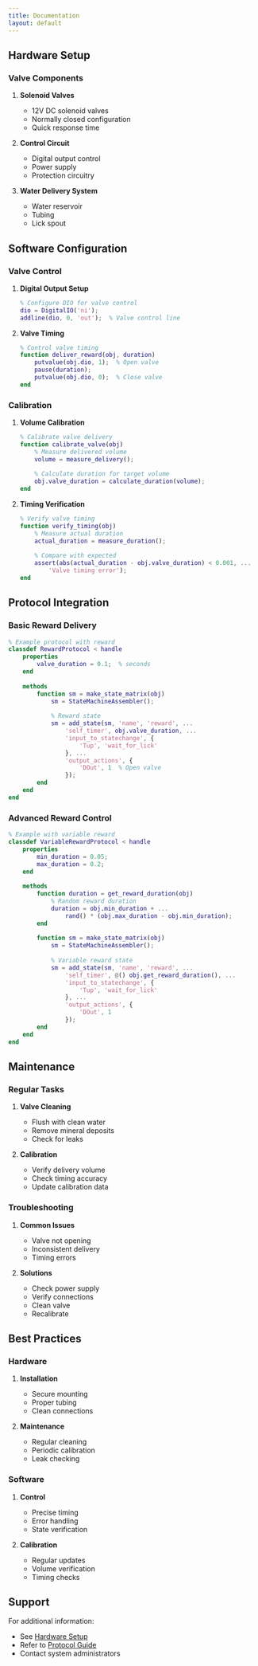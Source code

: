 ```yaml
---
title: Documentation
layout: default
---
```



## Hardware Setup

### Valve Components

1. **Solenoid Valves**
   - 12V DC solenoid valves
   - Normally closed configuration
   - Quick response time

2. **Control Circuit**
   - Digital output control
   - Power supply
   - Protection circuitry

3. **Water Delivery System**
   - Water reservoir
   - Tubing
   - Lick spout

## Software Configuration

### Valve Control

1. **Digital Output Setup**

   ```matlab
   % Configure DIO for valve control
   dio = DigitalIO('ni');
   addline(dio, 0, 'out');  % Valve control line
   ```

2. **Valve Timing**

   ```matlab
   % Control valve timing
   function deliver_reward(obj, duration)
       putvalue(obj.dio, 1);  % Open valve
       pause(duration);
       putvalue(obj.dio, 0);  % Close valve
   end
   ```

### Calibration

1. **Volume Calibration**

   ```matlab
   % Calibrate valve delivery
   function calibrate_valve(obj)
       % Measure delivered volume
       volume = measure_delivery();
       
       % Calculate duration for target volume
       obj.valve_duration = calculate_duration(volume);
   end
   ```

2. **Timing Verification**

   ```matlab
   % Verify valve timing
   function verify_timing(obj)
       % Measure actual duration
       actual_duration = measure_duration();
       
       % Compare with expected
       assert(abs(actual_duration - obj.valve_duration) < 0.001, ...
           'Valve timing error');
   end
   ```

## Protocol Integration

### Basic Reward Delivery

```matlab
% Example protocol with reward
classdef RewardProtocol < handle
    properties
        valve_duration = 0.1;  % seconds
    end
    
    methods
        function sm = make_state_matrix(obj)
            sm = StateMachineAssembler();
            
            % Reward state
            sm = add_state(sm, 'name', 'reward', ...
                'self_timer', obj.valve_duration, ...
                'input_to_statechange', {
                    'Tup', 'wait_for_lick'
                }, ...
                'output_actions', {
                    'DOut', 1  % Open valve
                });
        end
    end
end
```

### Advanced Reward Control

```matlab
% Example with variable reward
classdef VariableRewardProtocol < handle
    properties
        min_duration = 0.05;
        max_duration = 0.2;
    end
    
    methods
        function duration = get_reward_duration(obj)
            % Random reward duration
            duration = obj.min_duration + ...
                rand() * (obj.max_duration - obj.min_duration);
        end
        
        function sm = make_state_matrix(obj)
            sm = StateMachineAssembler();
            
            % Variable reward state
            sm = add_state(sm, 'name', 'reward', ...
                'self_timer', @() obj.get_reward_duration(), ...
                'input_to_statechange', {
                    'Tup', 'wait_for_lick'
                }, ...
                'output_actions', {
                    'DOut', 1
                });
        end
    end
end
```

## Maintenance

### Regular Tasks

1. **Valve Cleaning**
   - Flush with clean water
   - Remove mineral deposits
   - Check for leaks

2. **Calibration**
   - Verify delivery volume
   - Check timing accuracy
   - Update calibration data

### Troubleshooting

1. **Common Issues**
   - Valve not opening
   - Inconsistent delivery
   - Timing errors

2. **Solutions**
   - Check power supply
   - Verify connections
   - Clean valve
   - Recalibrate

## Best Practices

### Hardware

1. **Installation**
   - Secure mounting
   - Proper tubing
   - Clean connections

2. **Maintenance**
   - Regular cleaning
   - Periodic calibration
   - Leak checking

### Software

1. **Control**
   - Precise timing
   - Error handling
   - State verification

2. **Calibration**
   - Regular updates
   - Volume verification
   - Timing checks

## Support

For additional information:

- See [Hardware Setup](../hardware/)
- Refer to [Protocol Guide](protocol-writers-guide.md)
- Contact system administrators
